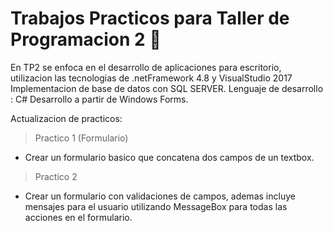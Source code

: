 
# Trabajos Practicos para Taller de Programacion 2 :tada:

En TP2 se enfoca en el desarrollo de aplicaciones para escritorio, utilizacion las tecnologias de .netFramework 4.8 y VisualStudio 2017
Implementacion de base de datos con SQL SERVER. 
Lenguaje de desarrollo : C# 
Desarrollo a partir de Windows Forms.

Actualizacion de practicos:

> Practico 1 (Formulario)
- Crear un formulario basico que concatena dos campos de un textbox.
> Practico 2
- Crear un formulario con validaciones de campos, ademas incluye mensajes para el usuario utilizando MessageBox para todas las acciones en el formulario.
